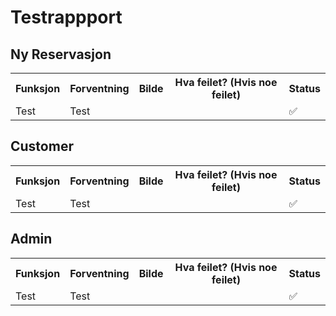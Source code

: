 # Testrappport
## Ny Reservasjon
<table>
  <th>Funksjon</th>
  <th>Forventning</th>
  <th>Bilde</th>
  <th>Hva feilet? (Hvis noe feilet)</th>
  <th>Status</th>
  <tr>
    <td>Test</td>
    <td>Test</td>
    <td><img src=""/></td>
    <td></td>
    <td>✅</td>
  </tr>
</table>

## Customer
<table>
  <th>Funksjon</th>
  <th>Forventning</th>
  <th>Bilde</th>
  <th>Hva feilet? (Hvis noe feilet)</th>
  <th>Status</th>
  <tr>
    <td>Test</td>
    <td>Test</td>
    <td><img src=""/></td>
    <td></td>
    <td>✅</td>
  </tr>
</table>

## Admin
<table>
  <th>Funksjon</th>
  <th>Forventning</th>
  <th>Bilde</th>
  <th>Hva feilet? (Hvis noe feilet)</th>
  <th>Status</th>
  <tr>
    <td>Test</td>
    <td>Test</td>
    <td><img src=""/></td>
    <td></td>
    <td>✅</td>
  </tr>
</table>
